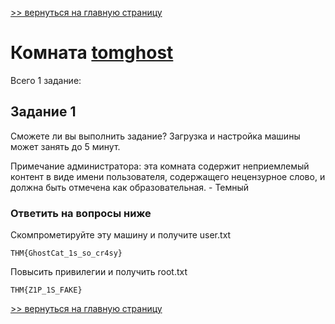[>> вернуться на главную страницу](https://github.com/BEPb/tryhackme/blob/master/README.md)

# Комната [tomghost](https://tryhackme.com/r/room/tomghost) 

Всего 1 заданиe:
## Задание 1
Сможете ли вы выполнить задание?
Загрузка и настройка машины может занять до 5 минут.

Примечание администратора: эта комната содержит неприемлемый контент в виде имени пользователя, содержащего 
нецензурное слово, и должна быть отмечена как образовательная. - Темный 

### Ответить на вопросы ниже

Скомпрометируйте эту машину и получите user.txt
```commandline
THM{GhostCat_1s_so_cr4sy}
```
Повысить привилегии и получить root.txt
```commandline
THM{Z1P_1S_FAKE}
```

[>> вернуться на главную страницу](https://github.com/BEPb/tryhackme/blob/master/README.md)